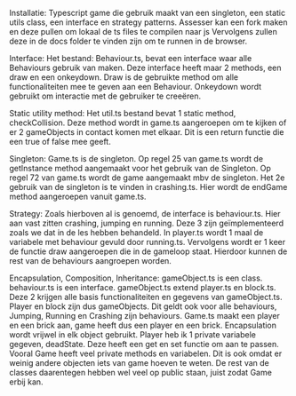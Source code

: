 Installatie:
Typescript game die gebruik maakt van een singleton, een static utils class, een interface en strategy patterns.
Assesser kan een fork maken en deze pullen om lokaal de ts files te compilen naar js Vervolgens zullen deze in de docs folder te vinden
zijn om te runnen in de browser.

Interface:
Het bestand: Behaviour.ts, bevat een interface waar alle Behaviours gebruik van maken. Deze interface heeft maar 2 methods, een draw en 
een onkeydown. Draw is de gebruikte method om alle functionaliteiten mee te geven aan een Behaviour. Onkeydown wordt gebruikt om 
interactie met de gebruiker te creeëren. 

Static utility method:
Het util.ts bestand bevat 1 static method, checkCollision. Deze method wordt in game.ts aangeroepen om te kijken of er 2
gameObjects in contact komen met elkaar. Dit is een return functie die een true of false mee geeft.

Singleton:
Game.ts is de singleton. Op regel 25 van game.ts wordt de getInstance method aangemaakt voor het gebruik van de Singleton.
Op regel 72 van game.ts wordt de game aangemaakt mbv de singleton. Het 2e gebruik van de singleton is te
vinden in crashing.ts. Hier wordt de endGame method aangeroepen vanuit game.ts.

Strategy:
Zoals hierboven al is genoemd, de interface is behaviour.ts. Hier aan vast zitten crashing, jumping en running. Deze 3 zijn 
geïmplementeerd zoals we dat in de les hebben behandeld. In player.ts wordt 1 maal de variabele met behaviour gevuld door 
running.ts. Vervolgens wordt er 1 keer de functie draw aangeroepen die in de gameloop staat. Hierdoor kunnen de rest van
de behaviours aangroepen worden.

Encapsulation, Composition, Inheritance:
gameObject.ts is een class. behaviour.ts is een interface. gameObject.ts extend player.ts en block.ts. Deze 2 krijgen alle basis
functionaliteiten en gegevens van gameObject.ts. Player en block zijn dus gameObjects. Dit geldt ook voor alle behaviours,
Jumping, Running en Crashing zijn behaviours.
Game.ts maakt een player en een brick aan, game heeft dus een player en een brick.
Encapsulation wordt vrijwel in elk object gebruikt. Player heb ik 1 private variabele gegeven, deadState. Deze heeft een
get en set functie om aan te passen. Vooral Game heeft veel private methods en variabelen. Dit is ook omdat er weinig andere
objecten iets van game hoeven te weten. De rest van de classes daarentegen hebben wel veel op public staan, juist zodat
Game erbij kan.
